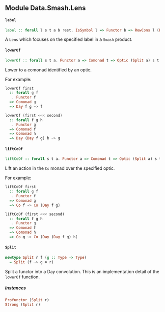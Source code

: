 ## Module Data.Smash.Lens

#### `label`

``` purescript
label :: forall l s t a b rest. IsSymbol l => Functor b => RowCons l (FProxy a) rest s => RowCons l (FProxy b) rest t => SProxy l -> Lens (Smash s) (Smash t) a b
```

A `Lens` which focuses on the specified label in a `Smash` product.

#### `lowerOf`

``` purescript
lowerOf :: forall s t a. Functor a => Comonad t => Optic (Split a) s t a Identity -> s ~> a
```

Lower to a comonad identified by an optic.

For example:

```purescript
lowerOf first
  :: forall g f
   . Functor f
  => Comonad g
  => Day f g ~> f

lowerOf (first <<< second)
  :: forall f g h
   . Functor g
  => Comonad f
  => Comonad h
  => Day (Day f g) h ~> g
```

#### `liftCoOf`

``` purescript
liftCoOf :: forall s t a. Functor a => Comonad t => Optic (Split a) s t a Identity -> (Co a) ~> (Co s)
```

Lift an action in the `Co` monad over the specified optic.

For example:

```purescript
liftCoOf first
  :: forall g f
   . Functor f
  => Comonad g
  => Co f ~> Co (Day f g)

liftCoOf (first <<< second)
  :: forall f g h
   . Functor g
  => Comonad f
  => Comonad h
  => Co g ~> Co (Day (Day f g) h)
```

#### `Split`

``` purescript
newtype Split r f (g :: Type -> Type)
  = Split (f ~> g ⊗ r)
```

Split a functor into a Day convolution.
This is an implementation detail of the `lowerOf` function.

##### Instances
``` purescript
Profunctor (Split r)
Strong (Split r)
```


